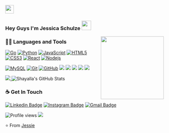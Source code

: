 <p align="left">
  <img src="https://user-images.githubusercontent.com/5679180/79618120-0daffb80-80be-11ea-819e-d2b0fa904d07.gif" width="27px">
</p>

### Hey Guys I'm Jessica Schulze <img src="https://github.com/TheDudeThatCode/TheDudeThatCode/blob/master/Assets/Mario_Hello_Big.gif" width="30px">

<img align='right' src='https://user-images.githubusercontent.com/5713670/87202985-820dcb80-c2b6-11ea-9f56-7ec461c497c3.gif' width='200"'>

### 👨‍💻 Languages and Tools
[![Go](https://img.shields.io/badge/-Go-black?style=flat&logo=go&link=https://github.com/hritik5102)](https://github.com/hritik5102) 
[![Python](https://img.shields.io/badge/-Python-black?style=flat&logo=python&link=https://github.com/hritik5102)](https://github.com/hritik5102) 
[![JavaScript](https://img.shields.io/badge/-JavaScript-black?style=flat&logo=javascript&link=https://github.com/hritik5102)](https://github.com/hritik5102) 
[![HTML5](https://img.shields.io/badge/-HTML5-E34F26?style=flat&logo=html5&logoColor=white&link=https://github.com/hritik5102)](https://github.com/hritik5102) 
[![CSS3](https://img.shields.io/badge/-CSS3-1572B6?style=flat&logo=css3&link=https://github.com/hritik5102)](https://github.com/hritik5102) 
[![React](https://img.shields.io/badge/-React-black?style=flat&logo=react&link=https://github.com/hritik5102)](https://github.com/hritik5102) 
[![Nodejs](https://img.shields.io/badge/-Nodejs-black?style=flat&logo=Node.js&link=https://github.com/hritik5102)](https://github.com/hritik5102) 

[![MySQL](https://img.shields.io/badge/-MySQL-black?style=flat&logo=mysql&link=https://github.com/hritik5102)](https://github.com/hritik5102)
[![Git](https://img.shields.io/badge/-Git-black?style=flat&logo=git&link=https://github.com/hritik5102)](https://github.com/hritik5102) 
[![GitHub](https://img.shields.io/badge/-GitHub-181717?style=flat&logo=github&link=https://github.com/hritik5102)](https://github.com/hritik5102)
<img src="https://img.shields.io/badge/-Sass-cc6699?style=flat&logo=sass&logoColor=ffffff">
<img src="https://img.shields.io/badge/-MongoDB-4DB33D?style=flat&logo=mongodb&logoColor=FFFFFF">
<img src="https://img.shields.io/badge/-Express.js-787878?style=flat">
<img src="http://img.shields.io/badge/-VS%20Code-007ACC?style=flat&logo=visual%20studio%20code&logoColor=white">
<img src="http://img.shields.io/badge/-Heroku-430098?style=flat&logo=heroku&logoColor=white">


<a href="https://github.com/Neel2904">
  <img src="https://github-readme-stats.vercel.app/api/top-langs/?username=Shayalla&layout=compact&theme=radical" />
</a>


<img src="https://github-readme-stats.vercel.app/api?username=Shayalla&&show_icons=true&theme=radical&line_height=27&v=5" alt="Shayalla's GitHub Stats" />


### ☕ Get In Touch
[![Linkedin Badge](https://img.shields.io/badge/-jessieSchulze-blue?style=flat&logo=Linkedin&logoColor=white&link=https://www.linkedin.com/in/jessie-schulze/)](https://www.linkedin.com/in/jessie-schulze/)
[![Instagram Badge](https://img.shields.io/badge/-@jessie_schulze-purple?style=flat&logo=instagram&logoColor=white&link=https://instagram.com/jessie-schulze/)](https://instagram.com/jessie_schulze)
[![Gmail Badge](https://img.shields.io/badge/-JessieSchulze-c14438?style=flat&logo=Gmail&logoColor=white&link=mailto:seira91@gmail.com)](mailto:seira91@gmail.com)

![Profile views](https://gpvc.arturio.dev/Shayalla)  <img src="https://img.shields.io/github/followers/Shayalla?label=Follow" style=" float:left, margin-right:10px" />

⭐️ From [Jessie](https://github.com/Shayalla)
